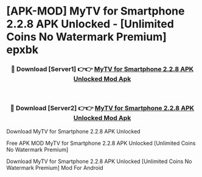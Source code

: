 # [APK-MOD] MyTV for Smartphone 2.2.8 APK Unlocked - [Unlimited Coins No Watermark Premium] epxbk



<div align="center">
<h3>🔴 Download [Server1] 👉👉 <a href="https://momento.my/?title=MyTV_for_Smartphone_2.2.8_APK_Unlocked">MyTV for Smartphone 2.2.8 APK Unlocked Mod Apk</a></h3><br>

<h3>🔴 Download [Server2] 👉👉 <a href="https://momento.my/?title=MyTV_for_Smartphone_2.2.8_APK_Unlocked">MyTV for Smartphone 2.2.8 APK Unlocked Mod Apk</a></h3>
</div>



Download MyTV for Smartphone 2.2.8 APK Unlocked 

Free APK MOD MyTV for Smartphone 2.2.8 APK Unlocked [Unlimited Coins No Watermark Premium]

Download MyTV for Smartphone 2.2.8 APK Unlocked [Unlimited Coins No Watermark Premium] Mod For Android
